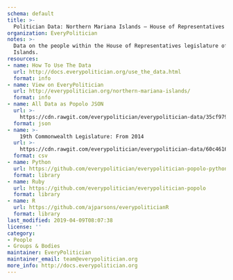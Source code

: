 ```yaml
---
schema: default
title: >-
  Politician Data: Northern Mariana Islands — House of Representatives
organization: EveryPolitician
notes: >-
  Data on the people within the House of Representatives legislature of Northern Mariana
  Islands.
resources:
- name: How To Use The Data
  url: http://docs.everypolitician.org/use_the_data.html
  format: info
- name: View on EveryPolitician
  url: http://everypolitician.org/northern-mariana-islands/
  format: info
- name: All Data as Popolo JSON
  url: >-
    https://cdn.rawgit.com/everypolitician/everypolitician-data/35cf979d5560e33b7ddb1427530c105bde9d2d27/data/Northern_Mariana_Islands/House/ep-popolo-v1.0.json
  format: json
- name: >-
    19th Commonwealth Legislature: From 2014
  url: >-
    https://cdn.rawgit.com/everypolitician/everypolitician-data/60c461693fa82791cba7fc4d930b0cb0376a1e0b/data/Northern_Mariana_Islands/House/term-19.csv
  format: csv
- name: Python
  url: https://github.com/everypolitician/everypolitician-popolo-python
  format: library
- name: Ruby
  url: https://github.com/everypolitician/everypolitician-popolo
  format: library
- name: R
  url: https://github.com/ajparsons/everypoliticianR
  format: library
last_modified: 2019-04-09T08:07:38
license: ''
category:
- People
- Groups & Bodies
maintainer: EveryPolitician
maintainer_email: team@everypolitician.org
more_info: http://docs.everypolitician.org
---
```

